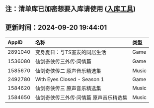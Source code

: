 ## 注：清单库已加密想要入库请使用 ([入库工具](https://github.com/BlankTMing/ManifestAutoUpdate/releases))

## 更新时间：2024-09-20 19:44:01
| AppID | 名称 | 类型  |
| :-------------------- | :----------------------------- | :----------- |
| 2891040 | 变身夏日：与TS室友的同居生活| Game |
| 1536080 | 仙剑奇侠传三外传·问情篇| Game |
| 1585670 | 仙剑奇侠传二 原声音乐精选集| Music |
| 2492780 | With Eyes Closed - Season 1| Game |
| 1584620 | 仙剑奇侠传三 原声音乐精选集| Music |
| 1584650 | 仙剑奇侠传三外传·问情篇 原声音乐精选集| Music |
